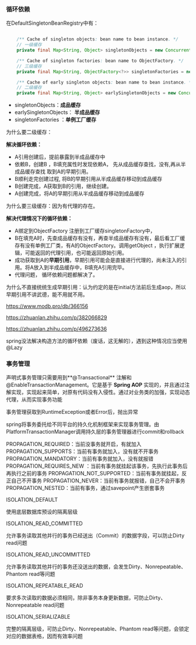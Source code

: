 

### 循环依赖

在DefaultSingletonBeanRegistry中有：

```java

	/** Cache of singleton objects: bean name to bean instance. */
	// 一级缓存
	private final Map<String, Object> singletonObjects = new ConcurrentHashMap<>(256);

	/** Cache of singleton factories: bean name to ObjectFactory. */
	// 三级缓存
	private final Map<String, ObjectFactory<?>> singletonFactories = new HashMap<>(16);

	/** Cache of early singleton objects: bean name to bean instance. */
	// 二级缓存
	private final Map<String, Object> earlySingletonObjects = new ConcurrentHashMap<>(16);
```

- singletonObjects：**成品缓存**
- earlySingletonObjects： **半成品缓存**
- singletonFactories ：**单例工厂缓存**

为什么要二级缓存：

**解决循环依赖：**

- A引用创建后，提前暴露到半成品缓存中
- 依赖B，创建B ，B填充属性时发现依赖A， 先从成品缓存查找，没有,再从半成品缓存查找 取到A的早期引用。
- B顺利走完创建过程, 将B的早期引用从半成品缓存移动到成品缓存
- B创建完成，A获取到B的引用，继续创建。
- A创建完成，将A的早期引用从半成品缓存移动到成品缓存

为什么要三级缓存：因为有代理的存在。

**解决代理情况下的循环依赖：**

- A绑定到ObjectFactory 注册到工厂缓存singletonFactory中，
- B在填充A时，先查成品缓存有没有，再查半成品缓存有没有，最后看工厂缓存有没有单例工厂类，有A的ObjectFactory。调用getObject ，执行扩展逻辑，可能返回的代理引用，也可能返回原始引用。
- 成功获取到A的**早期引用**，早期引用可能会是直接进行代理的，尚未注入的引用。将A放入到半成品缓存中，B填充A引用完毕。
- 代理问题， 循环依赖问题都解决了。



为什么不直接统统生成早期引用：认为约定的是在initial方法前后生成aop，所以早期引用不讲武德，能不用就不用。

https://www.modb.pro/db/366156

 <https://zhuanlan.zhihu.com/p/382066829>

https://zhuanlan.zhihu.com/p/496273636

spring没法解决构造方法的循环依赖（废话，这无解的），遇到这种情况应当使用@Lazy



### 事务管理

声明式事务管理只需要用到**@Transactional** 注解和@EnableTransactionManagement。它是基于 **Spring AOP** 实现的，并且通过注解实现，实现起来简单，对原有代码没有入侵性。通过对业务类的加强，实现动态代理，从而实现事务功能

事务管理获取到RuntimeException或者Error后，抛出异常

spring将事务委托给不同平台的持久化机制框架来实现事务管理。由PlatformTransactionManager调用持久层的事务管理器进行commit和rollback



PROPAGATION_REQUIRED：当前没事务就开启，有就加入
PROPAGATION_SUPPORTS：当前有事务就加入，没有就不开事务
PROPAGATION_MANDATORY：当前有事务就加入，没有就报错
PROPAGATION_REQUIRES_NEW ：当前有事务就挂起该事务，先执行此事务后再执行之前的事务
PROPAGATION_NOT_SUPPORTED：当前有事务就挂起，反正自己不开事务
PROPAGATION_NEVER：当前有事务就报错，自己不会开事务
PROPAGATION_NESTED：当前有事务，通过savepoint产生嵌套事务



ISOLATION_DEFAULT

 使用底层数据库预设的隔离层级

ISOLATION_READ_COMMITTED

 允许事务读取其他并行的事务已经送出（Commit）的数据字段，可以防止Dirty read问题 

ISOLATION_READ_UNCOMMITTED

 允许事务读取其他并行的事务还没送出的数据，会发生Dirty、Nonrepeatable、Phantom read等问题

ISOLATION_REPEATABLE_READ

 要求多次读取的数据必须相同，除非事务本身更新数据，可防止Dirty、Nonrepeatable read问题

ISOLATION_SERIALIZABLE

 完整的隔离层级，可防止Dirty、Nonrepeatable、Phantom read等问题，会锁定对应的数据表格，因而有效率问题

 